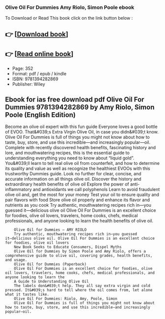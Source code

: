 ### Olive Oil For Dummies Amy Riolo, Simon Poole ebook

To Download or Read This book click on the link button below :

## 👉  [**[Download book](http://ebooksharez.info/download.php?group=book&from=github.com&id=721357&lnk=1081 "Download book")**]

## 👉  [**[Read online book](http://ebooksharez.info/download.php?group=book&from=github.com&id=721357&lnk=1081 "Read online book")**]


* Page: 352
* Format: pdf / epub / kindle
* ISBN: 9781394282869
* Publisher: Wiley



## Ebook for ias free download pdf Olive Oil For Dummies 9781394282869 by Amy Riolo, Simon Poole (English Edition)



Become an olive oil expert with this fun guide Everyone loves a good bottle of EVOO. That&amp;#039;s Extra Virgin Olive Oil, in case you didn&amp;#039;t know. Olive Oil For Dummies is full of things you might not know about how to taste, buy, store, and use this incredible—and increasingly popular—oil. Complete with recently discovered health benefits, fascinating history and lore, and mouthwatering recipes, this is the essential guide to understanding everything you need to know about “liquid gold”. You&amp;#039;ll learn to tell real olive oil from counterfeit, and how to determine its quality and value as well as recognize the healthiest EVOOs with this trustworthy Dummies guide. Look no further for clear, concise, and accurate information on all things olive oil. Discover the history and extraordinary health benefits of olive oil Explore the power of anti-inflammatory and antioxidants we call polyphenols Learn to avoid fraudulent olive oil and, get the most for your money Test your oil to ensure quality and pair flavors with food Store olive oil properly and enhance its flavor and nutrients as you cook Try authentic, mouthwatering recipes rich in—you guessed it—delicious olive oil Olive Oil For Dummies is an excellent choice for foodies, olive oil lovers, travelers, home cooks, chefs, medical professionals, and anyone looking to learn the health benefits of olive oil.


        Olive Oil for Dummies — AMY RIOLO
        Try authentic, mouthwatering recipes rich in―you guessed it―delicious olive oil. Olive Oil For Dummies is an excellent choice for foodies, olive oil lovers 
        New Book Seeks to Educate Consumers, Dispel Myths
        Olive Oil for Dummies by Simon Poole and Amy Riolo, offers a comprehensive guide to olive oil, covering grades, health benefits, and usage.
        Olive Oil for Dummies (Paperback)
        Olive Oil For Dummies is an excellent choice for foodies, olive oil lovers, travelers, home cooks, chefs, medical professionals, and anyone looking to learn the 
        A Guide to Understanding Olive Oil
        The labels don&#039;t help. They all say extra virgin and cold pressed. It&#039;s hard to tell where the oil comes from, let alone what it tastes like.
        Olive Oil For Dummies: Riolo, Amy, Poole, Simon
        Olive Oil For Dummies is full of things you might not know about how to taste, buy, store, and use this incredible―and increasingly popular―oil.
    




